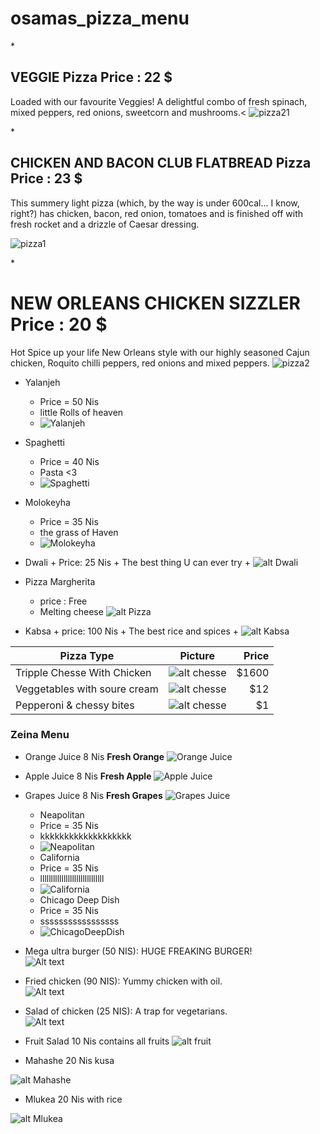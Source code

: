 # osamas_pizza_menu

*<h2>VEGGIE Pizza Price : 22 $</h2>
Loaded with our favourite Veggies! A delightful combo of fresh spinach, mixed peppers, red onions, sweetcorn and mushrooms.<
![pizza21](https://www.pizzahut.co.uk/restaurants/r/SysSiteAssets/rebrand/food/foodhero/pzh1800_5473_individual_pan_teaser_460x960px.png)

*<h2>CHICKEN AND BACON CLUB FLATBREAD Pizza Price : 23 $</h2>
This summery light pizza (which, by the way is under 600cal... I know, right?)
has chicken, bacon, red onion, tomatoes and is finished off with fresh rocket and
a drizzle of Caesar dressing. 

![pizza1](https://www.pizzahut.co.uk/restaurants/r/SysSiteAssets/rebrand/food/foodhero/chicken-bacon-hero.png)

*<h1>NEW ORLEANS CHICKEN SIZZLER Price : 20 $</h1>
Hot Spice up your life New Orleans style with our highly seasoned Cajun chicken, Roquito chilli peppers, red onions and mixed peppers. 
![pizza2](https://www.pizzahut.co.uk/restaurants/r/SysSiteAssets/rebrand/food/foodhero/pzh2292_6621_4_new_orleans_sizzler.png)

 - Yalanjeh
    + Price = 50 Nis
    + little Rolls of heaven
    + ![Yalanjeh](http://www.tareekaa.com/wp-content/uploads/2015/07/%D9%8A%D9%84%D9%86%D8%AC%D9%8A-%D9%88%D8%B1%D9%82-%D8%A7%D9%84%D8%B9%D9%86%D8%A8.jpg)
 - Spaghetti
    + Price = 40 Nis
    + Pasta <3
    + ![Spaghetti](https://barilla.azureedge.net/~/media/images/en_us/hero-images/spaghetti_v2.png)
 - Molokeyha
    + Price = 35 Nis
    + the grass of Haven
    + ![Molokeyha](http://nooun.net/img/article/banner/ed06d3ba5d8642259fdc2017240870f7.jpg)
    
  -  Dwali 
    + Price: 25 Nis
    + The best thing U can ever try
    + ![alt Dwali](https://i.ytimg.com/vi/ytrNbrCfCdk/hqdefault.jpg)
    
  - Pizza Margherita 
    + price : Free 
    + Melting cheese 
    ![alt Pizza]( https://static01.nyt.com/images/2014/04/09/dining/09JPPIZZA2/09JPPIZZA2-articleLarge.jpg)
    
    
   - Kabsa 
    + price: 100 Nis
    + The best rice and spices
    + ![alt Kabsa](http://img.3a2ilati.com/VZnrWvFGzJrMpB4FLBv8ZUgWBSE=/0x0/smart/http://harmony-assets-live.s3.amazonaws.com/image_source/8d/61/8d6197e144f3f24a46b39266c9fdce3d93a39fb6.jpg)
    
    

    
| Pizza Type                     | Picture       | Price  |
| -------------                  |:-------------:| -----:|
| Tripple Chesse With Chicken    | ![alt chesse](https://www.toppers.com/Portals/0/house-pizza-buffalo-chicken.jpg)  | $1600 |
| Veggetables with soure cream   |  ![alt chesse](https://smittenkitchendotcom.files.wordpress.com/2017/02/broccoli-pizza.jpg?w=1200)  |   $12 |
| Pepperoni & chessy bites       |![alt chesse](http://slice.seriouseats.com/images/2012/05/20120524-0207712-pizza-hut-cheesy-bites-whole.jpg)       |    $1 |


### Zeina Menu 

* Orange Juice  8 Nis __Fresh Orange__ 
![Orange Juice](http://www.pachd.com/free-images/food-images/oranges-01.jpg)

* Apple Juice  8 Nis __Fresh Apple__ 
![Apple Juice](http://www.pachd.com/free-images/food-images/apple-01.jpg)

* Grapes Juice  8 Nis __Fresh Grapes__ 
![Grapes Juice](http://www.pachd.com/free-images/food-images/grapes-01.jpg)

    - Neapolitan
    + Price = 35 Nis
    + kkkkkkkkkkkkkkkkkkk
    + ![Neapolitan](https://fthmb.tqn.com/fk-ZNbvd56zmi2J8Os0haCstzPs=/960x0/filters:no_upscale()/about/pizza-neapolitan-56a310505f9b58b7d0d0382c.jpg)
    
    
    - California 
    + Price = 35 Nis
    + llllllllllllllllllllllllllllll
    + ![California ](https://fthmb.tqn.com/8zDNfW24VNJa5O1vqfk3Ws_xzvE=/960x0/filters:no_upscale()/about/154414313_HighRes-resize-56a30fc95f9b58b7d0d0377f.jpg)
    
     - Chicago Deep Dish
    + Price = 35 Nis
    + sssssssssssssssss
    + ![ChicagoDeepDish](https://fthmb.tqn.com/HAoONx73uQp78TehPyAURT8jkc4=/960x0/filters:no_upscale()/about/stuffed-vegetarian-pizza-86288165-58e6db275f9b58ef7e21d4ca.jpg)

* Mega ultra burger (50 NIS): HUGE FREAKING BURGER!  
![Alt text](https://upload.wikimedia.org/wikipedia/commons/thumb/9/9a/Big_Mac_hamburger.jpg/220px-Big_Mac_hamburger.jpg "Optional title")
* Fried chicken (90 NIS): Yummy chicken with oil.  
![Alt text](http://food.fnr.sndimg.com/content/dam/images/food/fullset/2009/5/27/0/0125629_03_chicken-in-skillet_s4x3.jpg.rend.hgtvcom.616.462.suffix/1371589386937.jpeg "Optional title")
* Salad of chicken (25 NIS): A trap for vegetarians.  
![Alt text](http://www.simplyrecipes.com/wp-content/uploads/2012/06/chicken-salad-square-a-1800.jpg "Optional title")

* Fruit Salad   10 Nis contains all fruits
![alt fruit](http://southernbite.com/wp-content/uploads/2012/05/SouthernBiteFruitSalad-2.jpg)

* Mahashe     20 Nis kusa 

![alt Mahashe](http://i0.wp.com/tareekaa.com/wp-content/uploads/2015/07/img_9363.jpg?resize=554%2C380)

* Mlukea    20 Nis  with rice 

![alt Mlukea](https://img-global.cpcdn.com/009_recipes/5ec4b300c97cdc83/260x366cq50/photo.jpg)

